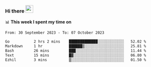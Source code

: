 ### Hi there <a href="https://www.gautamkrishnar.com/"><img src="https://media.giphy.com/media/hvRJCLFzcasrR4ia7z/giphy.gif" width="25px"></a>

📊 **This week I spent my time on**

<!--START_SECTION:waka-->

```txt
From: 30 September 2023 - To: 07 October 2023

Go           2 hrs 2 mins    █████████████░░░░░░░░░░░░   52.02 %
Markdown     1 hr            ██████▒░░░░░░░░░░░░░░░░░░   25.81 %
Bash         26 mins         ███░░░░░░░░░░░░░░░░░░░░░░   11.44 %
Text         15 mins         █▓░░░░░░░░░░░░░░░░░░░░░░░   06.80 %
Ezhil        3 mins          ▒░░░░░░░░░░░░░░░░░░░░░░░░   01.50 %
```

<!--END_SECTION:waka-->
